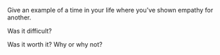  Give an example of a time in your life where you've shown empathy for another.
 
 Was it difficult?
 
 Was it worth it? Why or why not?
 
 
